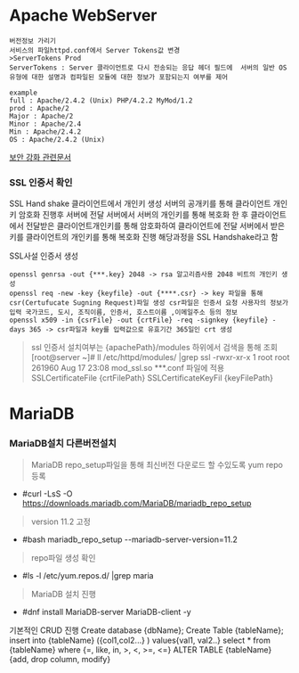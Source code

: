 # Apache WebServer
	버전정보 가리기
	서비스의 파일httpd.conf에서 Server Tokens값 변경 
	>ServerTokens Prod
	ServerTokens : Server 클라이언트로 다시 전송되는 응답 헤더 필드에 	서버의 일반 OS 유형에 대한 설명과 컴파일된 모듈에 대한 정보가 포함되는지 여부를 제어
	
	example
	full : Apache/2.4.2 (Unix) PHP/4.2.2 MyMod/1.2
	prod : Apache/2
	Major : Apache/2 
	Minor : Apache/2.4
	Min : Apache/2.4.2
	OS : Apache/2.4.2 (Unix)

[보안 강화 관련문서](https://ko.linux-console.net/?p=960)

### SSL 인증서 확인
SSL Hand shake
클라이언트에서 개인키 생성
서버의 공개키를 통해 클라이언트 개인키 암호화 진행후 서버에 전달
서버에서 서버의 개인키를 통해 복호화 한 후 클라이언트에서 전달받은 클라이언트개인키를 통해 암호화하여 클라이언트에 전달 
서버에서 받은 키를 클라이언트의 개인키를 통해 복호화 진행 해당과정을 SSL Handshake라고 함

SSL사설 인증서 생성 

	openssl genrsa -out {***.key} 2048 -> rsa 알고리즘사용 2048 비트의 개인키 생성
	openssl req -new -key {keyfile} -out {****.csr} -> key 파일을 통해 csr(Certufucate Sugning Request)파일 생성 csr파일은 인증서 요청 사용자의 정보가 입력 국가코드, 도시, 조직이름, 인증서, 호스트이름 ,이메일주소 등의 정보
	openssl x509 -in {csrFile} -out {crtFile} -req -signkey {keyfile} -days 365 -> csr파일과 key를 입력값으로 유효기간 365일인 crt 생성 

> ssl 인증서 설치여부는 {apachePath}/modules 하위에서 검색을 통해 조회
[root@server ~]# ll /etc/httpd/modules/ |grep ssl
-rwxr-xr-x  1 root root 261960 Aug 17 23:08 mod_ssl.so
***.conf 파일에 적용
SSLCertificateFile {crtFilePath}
SSLCertificateKeyFil {keyFilePath}


	

# MariaDB
### MariaDB설치 다른버전설치 

> MariaDB repo_setup파일을 통해 최신버전 다운로드 할 수있도록 yum repo 등록
- #curl -LsS -O https://downloads.mariadb.com/MariaDB/mariadb_repo_setup
>  version 11.2 고정
- #bash mariadb_repo_setup --mariadb-server-version=11.2
> repo파일 생성 확인
- #ls -l /etc/yum.repos.d/ |grep maria
>MariaDB 설치 진행
- #dnf install MariaDB-server MariaDB-client -y

기본적인 CRUD 진행
Create database {dbName};
Create Table {tableName};
insert into {tableName} ({col1,col2...} ) values{val1, val2..}
select * from {tableName} where {=, like, in, >, <, >=, <=}
ALTER TABLE {tableName} {add, drop column, modify}

<!--stackedit_data:
eyJoaXN0b3J5IjpbMjE0MzY4MTE4NywtMjU2NjE4MDkxLC04Mz
IxNDc0NjIsLTEyNTI3NzkxNTMsLTc3OTIwNjE3OCwxNjc3NjEy
MjczLDc2ODgxMzI5NCw4MjA3NzgxMjQsMzcyMDA1MDA0LDczMD
k5ODExNl19
-->